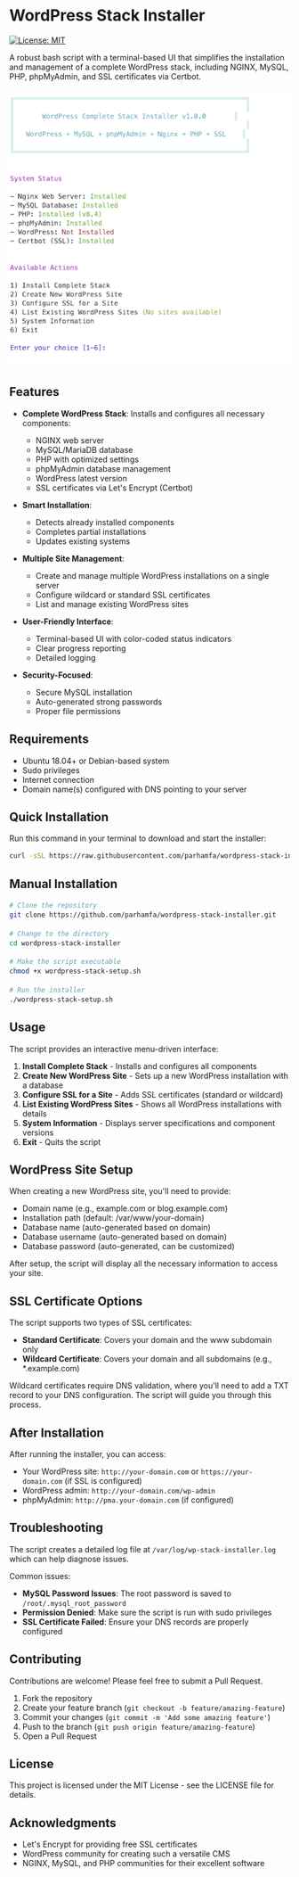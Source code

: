 # WordPress Stack Installer

[![License: MIT](https://img.shields.io/badge/License-MIT-yellow.svg)](https://opensource.org/licenses/MIT)

A robust bash script with a terminal-based UI that simplifies the installation and management of a complete WordPress stack, including NGINX, MySQL, PHP, phpMyAdmin, and SSL certificates via Certbot.

![WordPress Stack Installer Screenshot](screenshot.png)

## Features

- **Complete WordPress Stack**: Installs and configures all necessary components:
  - NGINX web server
  - MySQL/MariaDB database
  - PHP with optimized settings
  - phpMyAdmin database management
  - WordPress latest version
  - SSL certificates via Let's Encrypt (Certbot)

- **Smart Installation**: 
  - Detects already installed components
  - Completes partial installations
  - Updates existing systems

- **Multiple Site Management**:
  - Create and manage multiple WordPress installations on a single server
  - Configure wildcard or standard SSL certificates
  - List and manage existing WordPress sites

- **User-Friendly Interface**:
  - Terminal-based UI with color-coded status indicators
  - Clear progress reporting
  - Detailed logging

- **Security-Focused**:
  - Secure MySQL installation
  - Auto-generated strong passwords
  - Proper file permissions

## Requirements

- Ubuntu 18.04+ or Debian-based system
- Sudo privileges
- Internet connection
- Domain name(s) configured with DNS pointing to your server

## Quick Installation

Run this command in your terminal to download and start the installer:

```bash
curl -sSL https://raw.githubusercontent.com/parhamfa/wordpress-stack-installer/main/wordpress-stack-setup.sh | sudo bash
```

## Manual Installation

```bash
# Clone the repository
git clone https://github.com/parhamfa/wordpress-stack-installer.git

# Change to the directory
cd wordpress-stack-installer

# Make the script executable
chmod +x wordpress-stack-setup.sh

# Run the installer
./wordpress-stack-setup.sh
```

## Usage

The script provides an interactive menu-driven interface:

1. **Install Complete Stack** - Installs and configures all components
2. **Create New WordPress Site** - Sets up a new WordPress installation with a database
3. **Configure SSL for a Site** - Adds SSL certificates (standard or wildcard)
4. **List Existing WordPress Sites** - Shows all WordPress installations with details
5. **System Information** - Displays server specifications and component versions
6. **Exit** - Quits the script

## WordPress Site Setup

When creating a new WordPress site, you'll need to provide:

- Domain name (e.g., example.com or blog.example.com)
- Installation path (default: /var/www/your-domain)
- Database name (auto-generated based on domain)
- Database username (auto-generated based on domain)
- Database password (auto-generated, can be customized)

After setup, the script will display all the necessary information to access your site.

## SSL Certificate Options

The script supports two types of SSL certificates:

- **Standard Certificate**: Covers your domain and the www subdomain only
- **Wildcard Certificate**: Covers your domain and all subdomains (e.g., *.example.com)

Wildcard certificates require DNS validation, where you'll need to add a TXT record to your DNS configuration. The script will guide you through this process.

## After Installation

After running the installer, you can access:

- Your WordPress site: `http://your-domain.com` or `https://your-domain.com` (if SSL is configured)
- WordPress admin: `http://your-domain.com/wp-admin`
- phpMyAdmin: `http://pma.your-domain.com` (if configured)

## Troubleshooting

The script creates a detailed log file at `/var/log/wp-stack-installer.log` which can help diagnose issues.

Common issues:

- **MySQL Password Issues**: The root password is saved to `/root/.mysql_root_password`
- **Permission Denied**: Make sure the script is run with sudo privileges
- **SSL Certificate Failed**: Ensure your DNS records are properly configured

## Contributing

Contributions are welcome! Please feel free to submit a Pull Request.

1. Fork the repository
2. Create your feature branch (`git checkout -b feature/amazing-feature`)
3. Commit your changes (`git commit -m 'Add some amazing feature'`)
4. Push to the branch (`git push origin feature/amazing-feature`)
5. Open a Pull Request

## License

This project is licensed under the MIT License - see the LICENSE file for details.

## Acknowledgments

- Let's Encrypt for providing free SSL certificates
- WordPress community for creating such a versatile CMS
- NGINX, MySQL, and PHP communities for their excellent software
